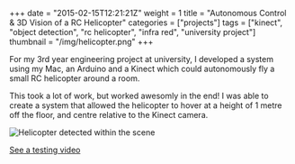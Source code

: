 +++
date = "2015-02-15T12:21:21Z"
weight = 1
title = "Autonomous Control & 3D Vision of a RC Helicopter"
categories = ["projects"]
tags = ["kinect", "object detection", "rc helicopter", "infra red", "university project"]
thumbnail = "/img/helicopter.png"
+++

For my 3rd year engineering project at university, I developed a system using my Mac, an Arduino and a Kinect which could autonomously fly a small RC helicopter around a room.

This took a lot of work, but worked awesomly in the end! I was able to create a system that allowed the helicopter to hover at a height of 1 metre off the floor, and centre relative to the Kinect camera.

![Helicopter detected within the scene](/img/helicopter.png)

[See a testing video](http://youtu.be/mldUCNJC5_8)
